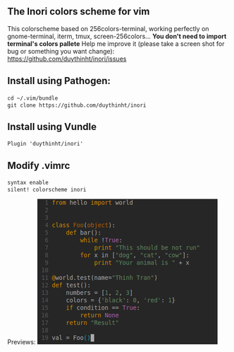 ## The Inori colors scheme for vim

This colorscheme based on 256colors-terminal, working perfectly on gnome-terminal, iterm, tmux, screen-256colors...
**You don't need to import terminal's colors pallete**
Help me improve it (please take a screen shot for bug or something you want change): https://github.com/duythinht/inori/issues

## Install using Pathogen:

	cd ~/.vim/bundle
	git clone https://github.com/duythinht/inori

## Install using Vundle

	Plugin 'duythinht/inori'

## Modify .vimrc

	syntax enable
	silent! colorscheme inori

Previews:
![Vim Inori](https://raw.githubusercontent.com/duythinht/inori/master/image/preview.png)

